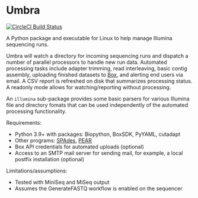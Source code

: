 # Umbra

[![CircleCI Build Status](https://circleci.com/gh/ShawHahnLab/umbra.svg?style=shield)](https://circleci.com/gh/ShawHahnLab/umbra)

A Python package and executable for Linux to help manage Illumina sequencing
runs.

Umbra will watch a directory for incoming sequencing runs and dispatch a number
of parallel processors to handle new run data.  Automated processing tasks
include adapter trimming, read interleaving, basic contig assembly, uploading
finished datasets to [Box], and alerting end users via email.  A CSV report is
refreshed on disk that summarizes processing status.  A readonly mode allows
for watching/reporting without processing.

An `illumina` sub-package provides some basic parsers for various Illumina file
and directory fomats that can be used independently of the automated processing
functionality.

Requirements:

 * Python 3.9+ with packages: Biopython, BoxSDK, PyYAML, cutadapt
 * Other programs: [SPAdes], [PEAR]
 * Box API credentials for automated uploads (optional)
 * Access to an SMTP mail server for sending mail, for example, a local postfix
   installation (optional)

Limitations/assumptions:

 * Tested with MiniSeq and MiSeq output
 * Assumes the GenerateFASTQ workflow is enabled on the sequencer

[Box]: https://www.box.com/
[SPAdes]: http://cab.spbu.ru/software/spades/
[PEAR]: https://cme.h-its.org/exelixis/web/software/pear/
